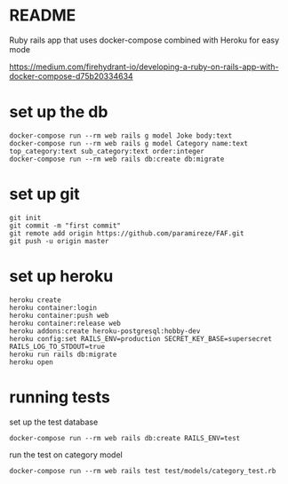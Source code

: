 # README

Ruby rails app that uses docker-compose combined with Heroku for easy mode

https://medium.com/firehydrant-io/developing-a-ruby-on-rails-app-with-docker-compose-d75b20334634

# set up the db 

```
docker-compose run --rm web rails g model Joke body:text
docker-compose run --rm web rails g model Category name:text top_category:text sub_category:text order:integer 
docker-compose run --rm web rails db:create db:migrate
```

# set up git
```
git init
git commit -m "first commit"
git remote add origin https://github.com/paramireze/FAF.git
git push -u origin master

```

# set up heroku
```
heroku create
heroku container:login
heroku container:push web
heroku container:release web
heroku addons:create heroku-postgresql:hobby-dev
heroku config:set RAILS_ENV=production SECRET_KEY_BASE=supersecret RAILS_LOG_TO_STDOUT=true
heroku run rails db:migrate
heroku open
```

# running tests

set up the test database
``` 
docker-compose run --rm web rails db:create RAILS_ENV=test
```

run the test on category model
```
docker-compose run --rm web rails test test/models/category_test.rb
```

